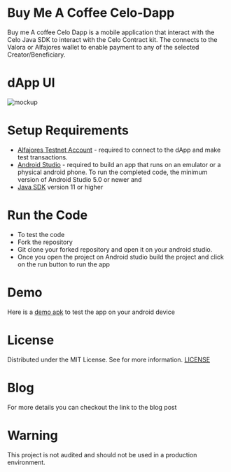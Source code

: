 # Buy Me A Coffee Celo-Dapp
Buy me A coffee Celo Dapp is a mobile application that interact with the Celo Java SDK to interact with the Celo Contract kit. The connects to the Valora or Alfajores wallet to enable payment to any of the selected Creator/Beneficiary.

# dApp UI
![mockup](https://user-images.githubusercontent.com/23031920/209605073-df58fad0-67ab-4319-9a66-b78866170e16.png)

# Setup Requirements
- [Alfajores  Testnet Account](https://play.google.com/store/apps/details?id=org.celo.mobile.alfajores&hl=en&gl=US&pli=1) - required to connect to the dApp and make test transactions.
- [Android Studio](https://developer.android.com/studio#downloads) - required to build an app that runs on an emulator or a physical android phone. To run the completed code, the minimum version of Android Studio 5.0 or newer and 
- [Java SDK](https://www.java.com/en/download/manual.jsp) version 11 or higher 

# Run the Code
- To test the code
- Fork the repository
- Git clone your forked repository and open it on your android studio.
- Once you open the project on Android studio build the project and click on the run button to run the app

# Demo
Here is a [demo apk](https://drive.google.com/file/d/1LgT-EBnFQ159KveE_mrZ4VuO1dsFQEaz/view?usp=share_link) to test the app on your android device

# License
Distributed under the MIT License. See for more information. [LICENSE](https://github.com/gconnect/Buyme-A-Coffee-Celo-Dapp/blob/master/LICENSE)

# Blog
For more details you can checkout the link to the blog post

# Warning
This project is not audited and should not be used in a production environment.
